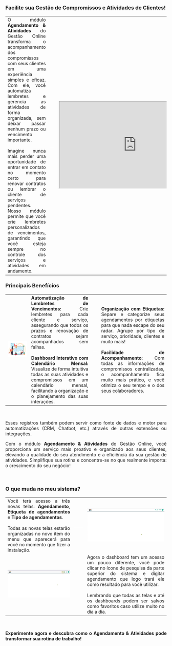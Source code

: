 
### Facilite sua Gestão de Compromissos e Atividades de Clientes!

| | | |
|-|-|-|
|<div style="text-align: justify">O módulo **Agendamento & Atividades** do Gestão Online transforma o acompanhamento dos compromissos com seus clientes em uma experiência simples e eficaz. Com ele, você automatiza lembretes e gerencia as atividades de forma organizada, sem deixar passar nenhum prazo ou vencimento importante.<br><br>Imagine nunca mais perder uma oportunidade de entrar em contato no momento certo para renovar contratos ou lembrar o cliente de serviços pendentes. Nosso módulo permite que você crie lembretes personalizados de vencimentos, garantindo que você esteja sempre no controle dos serviços e atividades em andamento.</div>|<p style="color: white;">__</p>|<iframe src="https://drive.google.com/file/d/1f4H9D4pRP8eUBPnMORJ_f7v5DICvrd5m/preview" width="480" height="270" allow="autoplay"></iframe> |

<div style="text-align: justify">

### Principais Benefícios

| | | | |
|-|-|-|-|
|![](https://github.com/Gestao-Online/public-docs/blob/22c06ddf6ba7936d4bd27fd90588098198e33e7e/erp-v2/marketplace/extensions/br.com.gestao-online.module.agendamento/assets/modulo_agendamento_04.svg?raw=true) |**Automatização de Lembretes de Vencimentos:** Crie lembretes para cada cliente e serviço, assegurando que todos os prazos e renovação de contratos sejam acompanhados sem falhas.<br><br>**Dashboard Interativo com Calendário Mensal:** Visualize de forma intuitiva todas as suas atividades e compromissos em um calendário mensal, facilitando a organização e o planejamento das suas interações.|<p style="color: white;">__</p>|**Organização com Etiquetas:** Separe e categorize seus agendamentos por etiquetas para que nada escape do seu radar. Agrupe por tipo de serviço, prioridade, clientes e muito mais!<br><br>**Facilidade de Acompanhamento:** Com todas as informações de compromissos centralizadas, o acompanhamento fica muito mais prático, e você otimiza o seu tempo e o dos seus colaboradores.  |

<br>

Esses registros também podem servir como fonte de dados e motor para automatizações (CRM, Chatbot, etc.) através de outras extensões ou integrações.

Com o módulo **Agendamento & Atividades** do Gestão Online, você proporciona um serviço mais proativo e organizado aos seus clientes, elevando a qualidade do seu atendimento e a eficiência da sua gestão de atividades. Simplifique sua rotina e concentre-se no que realmente importa: o crescimento do seu negócio!

<br>

### O que muda no meu sistema?

| | | |
|-|-|-|
|Você terá acesso a três novas telas: **Agendamento**, **Etiqueta de agendamentos** e **Tipo de agendamentos**.<br><br>Todas as novas telas estarão organizadas no novo item do menu que aparecerá para você no momento que fizer a instalação. |<p style="color: white;">____</p>|![](https://github.com/Gestao-Online/public-docs/blob/bc7691bd63c89093a0029cb0aba3f3fe6f72aa6c/erp-v2/marketplace/extensions/br.com.gestao-online.module.agendamento/assets/modulo_agendamento_02.gif?raw=true) |
|![](https://github.com/Gestao-Online/public-docs/blob/bc7691bd63c89093a0029cb0aba3f3fe6f72aa6c/erp-v2/marketplace/extensions/br.com.gestao-online.module.agendamento/assets/modulo_agendamento_03.gif?raw=true)|<p style="color: white;">____</p>|Agora o dashboard tem um acesso um pouco diferente, você pode clicar no ícone de pesquisa da parte superior do sistema e digitar agendamento que logo trará ele como resultado para você utilizar.<br><br>Lembrando que todas as telas e até os dashboards podem ser salvos como favoritos caso utilize muito no dia a dia.|

<br>

**Experimente agora e descubra como o Agendamento & Atividades pode transformar sua rotina de trabalho!**

</div>